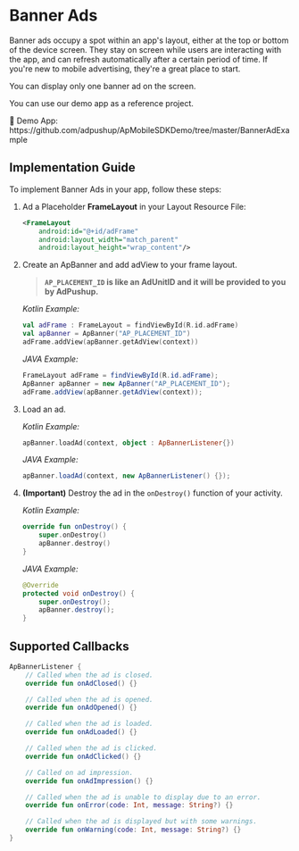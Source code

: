 # Banner Ads

Banner ads occupy a spot within an app's layout, either at the top or bottom of the device screen. They stay on screen while users are interacting with the app, and can refresh automatically after a certain period of time. If you're new to mobile advertising, they're a great place to start.

You can display only one banner ad on the screen.

You can use our demo app as a reference project.

<aside>
📎 Demo App: https://github.com/adpushup/ApMobileSDKDemo/tree/master/BannerAdExample

</aside>

## Implementation Guide

To implement Banner Ads in your app, follow these steps:

1. Ad a Placeholder **FrameLayout** in your Layout Resource File:
    
    ```xml
    <FrameLayout
        android:id="@+id/adFrame"
        android:layout_width="match_parent"
        android:layout_height="wrap_content"/>
    ```
    
2. Create an ApBanner and add adView to your frame layout.
    
    > **`AP_PLACEMENT_ID` is like an AdUnitID and it will be provided to you by AdPushup.**
    > 
    
    *Kotlin Example:*
    
    ```kotlin
    val adFrame : FrameLayout = findViewById(R.id.adFrame)
    val apBanner = ApBanner("AP_PLACEMENT_ID")
    adFrame.addView(apBanner.getAdView(context))
    ```
    
    *JAVA Example:*
    
    ```java
    FrameLayout adFrame = findViewById(R.id.adFrame);
    ApBanner apBanner = new ApBanner("AP_PLACEMENT_ID");
    adFrame.addView(apBanner.getAdView(context));
    ```
    
3. Load an ad.
    
    *Kotlin Example:*
    
    ```kotlin
    apBanner.loadAd(context, object : ApBannerListener{})
    ```
    
    *JAVA Example:*
    
    ```java
    apBanner.loadAd(context, new ApBannerListener() {});
    ```
    
4. **(Important)** Destroy the ad in the `onDestroy()` function of your activity.
    
    *Kotlin Example:*
    
    ```kotlin
    override fun onDestroy() {
        super.onDestroy()
        apBanner.destroy()
    }
    ```
    
    *JAVA Example:*
    
    ```java
    @Override
    protected void onDestroy() {
        super.onDestroy();
        apBanner.destroy();
    }
    ```
    

## Supported Callbacks

```kotlin
ApBannerListener {
	// Called when the ad is closed.
	override fun onAdClosed() {}

	// Called when the ad is opened.
	override fun onAdOpened() {}

	// Called when the ad is loaded.
	override fun onAdLoaded() {}

	// Called when the ad is clicked.
	override fun onAdClicked() {}

	// Called on ad impression.
	override fun onAdImpression() {}

	// Called when the ad is unable to display due to an error.
	override fun onError(code: Int, message: String?) {}

	// Called when the ad is displayed but with some warnings.
	override fun onWarning(code: Int, message: String?) {}
}
```
